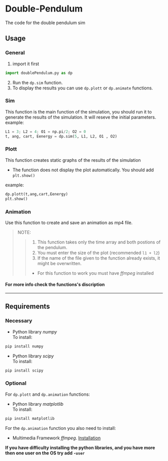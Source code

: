 # Double-Pendulum
The code for the double pendulum sim

## Usage

### General

1. import it first 
```python 
import doublePendulum.py as dp
```
2. Run the `dp.sim` function.
3. To display the results you can use `dp.plott` or `dp.animate` functions.

### Sim

This function is the main function of the simulation, you should run it to generate the results of the simulation. It will reseve the initial parameters.  
example:  

```python
L1 = 3; L2 = 4; O1 = np.pi/2; O2 = 0
t, ang, cart, Eenergy = dp.sim(5, L1, L2, O1 , O2)
```

### Plott

This function creates static graphs of the results of the simulation  

- The function does not display the plot automatically. You should add `plt.show()`  

example:

```python
dp.plott(t,ang,cart,Eenergy)  
plt.show()
```

### Animation

Use this function to create and save an animation as mp4 file.  

> NOTE:
>> 1. This function takes only the time array and both postions of the pendulum.
>> 2. You must enter the size of the plot (recommended `l1 + l2`)
>> 3. If the name of the file given to the function already exists, it might be overwritten.
>> * For this function to work you must have _ffmpeg_ installed

#### **For more info check the functions's discription**  
  
---

## Requirements

### Necessary

- Python library _numpy_  
To install:

```powershell
pip install numpy
```

- Python library _scipy_  
To install:

```powershell
pip install scipy
```

### Optional

For `dp.plott` and `dp.animation` functions:

- Python library _matplotlib_  
To install:

```powershell
pip install matplotlib
```

For the `dp.animation` function you also need to install:

- Multimedia Framework _ffmpeg_. [Installation](https://ffmpeg.org/download.html)

**If you have difficulty installing the python libraries, and you have more then one user on the OS try add `-user`**
